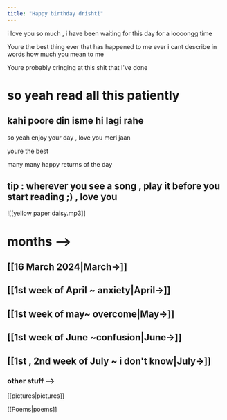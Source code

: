 ```yaml
---
title: "Happy birthday drishti"
---
```

 i love you so much , i have been waiting for this day for a loooongg time

Youre the best thing ever that has happened to me ever
i cant describe in words how much you mean to me 

Youre probably cringing at this shit that I've done 

# **so yeah read all this patiently** 
## kahi poore din isme hi lagi rahe

so yeah enjoy your day , love you meri jaan

youre the best

many many happy returns of the day


tip : wherever you see a song , play it before you start reading ;) , love you
--
![[yellow paper daisy.mp3]]
# months -->

## [[16 March 2024|March->]]
## [[1st week of April ~ anxiety|April->]]
## [[1st week of may~ overcome|May->]]
## [[1st week of June ~confusion|June->]]
## [[1st , 2nd week of July ~ i don't know|July->]]



### other stuff -->

[[pictures|pictures]]

[[Poems|poems]]